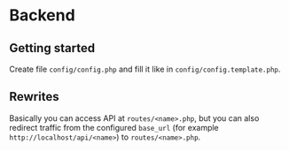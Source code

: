 # Backend

## Getting started

Create file `config/config.php` and fill it like in `config/config.template.php`.

## Rewrites

Basically you can access API at `routes/<name>.php`, but you can also redirect traffic from the configured `base_url` (for example `http://localhost/api/<name>`) to `routes/<name>.php`.
